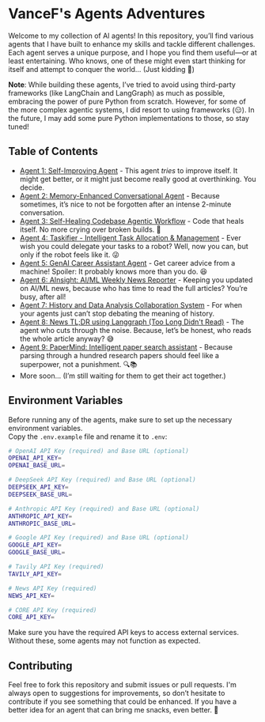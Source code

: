 # VanceF's Agents Adventures

Welcome to my collection of AI agents! In this repository, you’ll find various agents that I have built to enhance my skills and tackle different challenges. Each agent serves a unique purpose, and I hope you find them useful—or at least entertaining. Who knows, one of these might even start thinking for itself and attempt to conquer the world… (Just kidding 👀)

**Note**: While building these agents, I’ve tried to avoid using third-party frameworks (like LangChain and LangGraph) as much as possible, embracing the power of pure Python from scratch. However, for some of the more complex agentic systems, I did resort to using frameworks (😑). In the future, I may add some pure Python implementations to those, so stay tuned!

## Table of Contents

- [Agent 1: Self-Improving Agent](./self_improving_agent.ipynb) - This agent *tries* to improve itself. It might get better, or it might just become really good at overthinking. You decide.
- [Agent 2: Memory-Enhanced Conversational Agent](./memory_enhanced_conversational_agent.ipynb) - Because sometimes, it’s nice to not be forgotten after an intense 2-minute conversation.
- [Agent 3: Self-Healing Codebase Agentic Workflow](./self_healing_code.ipynb) - Code that heals itself. No more crying over broken builds. 🎉
- [Agent 4: Taskifier - Intelligent Task Allocation & Management](./taskifier.ipynb) - Ever wish you could delegate your tasks to a robot? Well, now you can, but only if the robot feels like it. 😜
- [Agent 5: GenAI Career Assistant Agent](./agent_hackathon_genAI_career_assistant.ipynb) - Get career advice from a machine! Spoiler: It probably knows more than you do. 😆
- [Agent 6: AInsight: AI/ML Weekly News Reporter](./ainsight_langgraph.ipynb) - Keeping you updated on AI/ML news, because who has time to read the full articles? You’re busy, after all!
- [Agent 7: History and Data Analysis Collaboration System](./multi_agent_collaboration_system.ipynb) - For when your agents just can’t stop debating the meaning of history.
- [Agent 8: News TL;DR using Langgraph (Too Long Didn't Read)](./news_tldr_langgraph.ipynb) - The agent who cuts through the noise. Because, let’s be honest, who reads the whole article anyway? 😅
- [Agent 9: PaperMind: Intelligent paper search assistant](./scientific_paper_agent.ipynb) - Because parsing through a hundred research papers should feel like a superpower, not a punishment. 🔍📚
- More soon... (I’m still waiting for them to get their act together.)

## Environment Variables

Before running any of the agents, make sure to set up the necessary environment variables.  
Copy the `.env.example` file and rename it to `.env`:

```bash
# OpenAI API Key (required) and Base URL (optional)
OPENAI_API_KEY=
OPENAI_BASE_URL=

# DeepSeek API Key (required) and Base URL (optional)
DEEPSEEK_API_KEY=
DEEPSEEK_BASE_URL=

# Anthropic API Key (required) and Base URL (optional)
ANTHROPIC_API_KEY=
ANTHROPIC_BASE_URL=

# Google API Key (required) and Base URL (optional)
GOOGLE_API_KEY=
GOOGLE_BASE_URL=

# Tavily API Key (required)
TAVILY_API_KEY=

# News API Key (required)
NEWS_API_KEY=

# CORE API Key (required)
CORE_API_KEY=
```

Make sure you have the required API keys to access external services. Without these, some agents may not function as expected.

## Contributing

Feel free to fork this repository and submit issues or pull requests. I'm always open to suggestions for improvements, so don’t hesitate to contribute if you see something that could be enhanced. If you have a better idea for an agent that can bring me snacks, even better. 🍕


